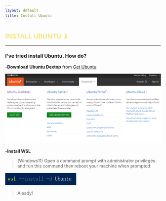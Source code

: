 ```yaml
---
layout: default
title: Install Ubuntu
---
```


<h2 style="color:#F7E684"> <b> INSTALL UBUNTU ⬇ </b> </h2>

---
### I've tried install Ubuntu. How do?


-__Download Ubuntu Dextop__ from [Get Ubuntu]

[Get Ubuntu]: https://ubuntu.com/download

![](git/ubuntu.png)


-__Install WSL__
  >(Windows11) Open a command prompt with administrator privileges and run this command then reboot your machine when prompted:

![](git/install_WSL.png)

  >Aleady!
 

